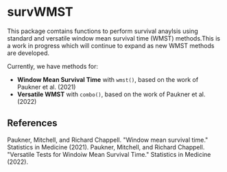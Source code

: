 # survWMST
This package comtains functions to perform survival anaylsis using standard and versatile window mean survival time (WMST) methods.This is a work in progress which will continue to expand as new WMST methods are developed.

Currently, we have methods for:

- **Window Mean Survival Time** with `wmst()`, based on the work of Paukner et al. (2021) 
- **Versatile WMST** with `combo()`, based on the work of Paukner et al. (2022)




## References 

Paukner, Mitchell, and Richard Chappell. "Window mean survival time." Statistics in Medicine (2021).
Paukner, Mitchell, and Richard Chappell. "Versatile Tests for Windoiw Mean Survival Time." Statistics in Medicine (2022).
